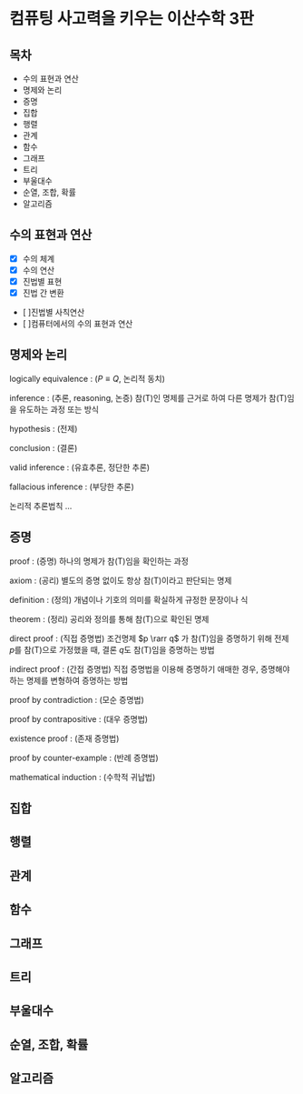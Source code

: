 # 컴퓨팅 사고력을 키우는 이산수학 3판

## 목차

* 수의 표현과 연산
* 명제와 논리
* 증명
* 집합
* 행렬
* 관계
* 함수
* 그래프
* 트리
* 부울대수
* 순열, 조합, 확률
* 알고리즘

## 수의 표현과 연산

- [X] 수의 체계
- [X] 수의 연산
- [X] 진법별 표현
- [X] 진법 간 변환
- [ ]진법별 사칙연산
- [ ]컴퓨터에서의 수의 표현과 연산

## 명제와 논리

logically equivalence : ($P \equiv Q$, 논리적 동치)

inference : (추론, reasoning, 논증) 참(T)인 명제를 근거로 하여 다른 명제가 참(T)임을 유도하는 과정 또는 방식

hypothesis : (전제)

conclusion : (결론)

valid inference : (유효추론, 정단한 추론)

fallacious inference : (부당한 추론)

논리적 추론법칙 ...

## 증명

proof : (증명) 하나의 명제가 참(T)임을 확인하는 과정

axiom : (공리) 별도의 증명 없이도 항상 참(T)이라고 판단되는 명제

definition : (정의) 개념이나 기호의 의미를 확실하게 규정한 문장이나 식

theorem : (정리) 공리와 정의를 통해 참(T)으로 확인된 명제

direct proof : (직접 증명법) 조건명제 $p \rarr q$ 가 참(T)임을 증명하기 위해 전제 $p$를 참(T)으로 가정했을 때, 결론 $q$도 참(T)임을 증명하는 방법

indirect proof : (간접 증명법) 직접 증명법을 이용해 증명하기 애매한 경우, 증명해야 하는 명제를 변형하여 증명하는 방법

proof by contradiction : (모순 증명법)

proof by contrapositive : (대우 증명법)

existence proof : (존재 증명법)

proof by counter-example : (반례 증명법)

mathematical induction : (수학적 귀납법)

## 집합

## 행렬

## 관계

## 함수

## 그래프

## 트리

## 부울대수

## 순열, 조합, 확률

## 알고리즘

